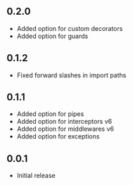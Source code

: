 ## 0.2.0

- Added option for custom decorators
- Added option for guards

## 0.1.2

- Fixed forward slashes in import paths

## 0.1.1

- Added option for pipes 
- Added option for interceptors v6
- Added option for middlewares v6
- Added option for exceptions

## 0.0.1

- Initial release